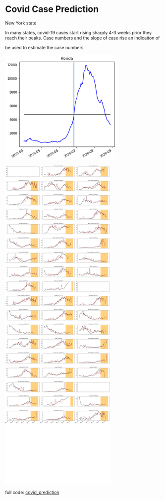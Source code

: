 # Covid Case Prediction

New York state 

In many states, covid-19 cases start rising sharply 4-3 weeks prior they reach their peaks. Case numbers and the slope of case rise an indicaiton of 



be used to estimate the case numbers 


![Florida](/images/Florida.png)


![KNNprediction](/images/KNN3wks_beforepeak.png)


full code: [covid_prediction](https://github.com/maayaikeda/covid_case_prediction/blob/master/Covid_case_predictions.ipynb)
